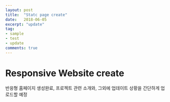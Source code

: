 ```yaml
---
layout: post
title:  "Statc page create"
date:   2018-06-05
excerpt: "update"
tag:
- sample
- test
- update
comments: true
---
```


# Responsive Website create
반응형 홈페이지 생성완료, 프로젝트 관련 소개와, 그외에 업데이트 상황을 간단하게 업로드할 예정

